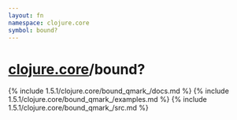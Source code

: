 ```yaml
---
layout: fn
namespace: clojure.core
symbol: bound?
---
```


# [clojure.core](../)/bound?

{% include 1.5.1/clojure.core/bound_qmark_/docs.md %}
{% include 1.5.1/clojure.core/bound_qmark_/examples.md %}
{% include 1.5.1/clojure.core/bound_qmark_/src.md %}

